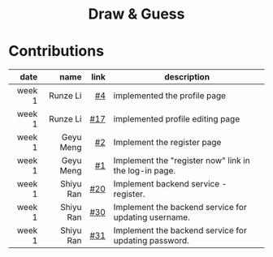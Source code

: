 
<h1 align="center">Draw & Guess</h1>
 
 # Contributions
 | date |  name  | link | description |
|-----:|-----------:|-----------:|-----------|
|week 1| Runze Li | [#4](https://github.com/sopra-fs23-group-19/sopra-fs23-group-19-client/issues/4) | implemented the profile page|
|week 1| Runze Li | [#17](https://github.com/sopra-fs23-group-19/sopra-fs23-group-19-client/issues/17) | implemented profile editing page|
|week 1| Geyu Meng | [#2](https://github.com/sopra-fs23-group-19/sopra-fs23-group-19-client/issues/2) | Implement the register page|
|week 1| Geyu Meng | [#1](https://github.com/sopra-fs23-group-19/sopra-fs23-group-19-client/issues/1) | Implement the "register now" link in the log-in page.|
|week 1| Shiyu Ran | [#20](https://github.com/sopra-fs23-group-19/sopra-fs23-group-19-server/issues/20) | Implement backend service - register.|
|week 1| Shiyu Ran | [#30](https://github.com/sopra-fs23-group-19/sopra-fs23-group-19-server/issues/30) | Implement the backend service for updating username.|
|week 1| Shiyu Ran | [#31](https://github.com/sopra-fs23-group-19/sopra-fs23-group-19-server/issues/31) | Implement the backend service for updating password.|
